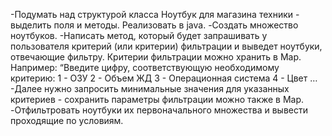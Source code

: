-Подумать над структурой класса Ноутбук для магазина техники - выделить поля и
методы. Реализовать в java.
-Создать множество ноутбуков.
-Написать метод, который будет запрашивать у пользователя критерий (или критерии)
фильтрации и выведет ноутбуки, отвечающие фильтру. Критерии фильтрации можно
хранить в Map. Например:
“Введите цифру, соответствующую необходимому критерию:
1 - ОЗУ
2 - Объем ЖД
3 - Операционная система
4 - Цвет …
-Далее нужно запросить минимальные значения для указанных критериев - сохранить
параметры фильтрации можно также в Map.
-Отфильтровать ноутбуки их первоначального множества и вывести проходящие по
условиям.

